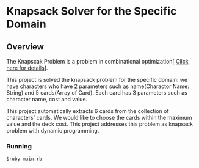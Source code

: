 # Knapsack Solver for the Specific Domain 
## Overview 
The Knapscak Problem is a problem in combinational optimization[ [Click here for details](https://en.wikipedia.org/wiki/Knapsack_problem)]. 

This project is solved the knapsack problem for the specific domain: we have characters who have 2 parameters such as name(Charactor Name: String) and 5 cards(Array of Card). Each card has 3 parameters such as character name, cost and value. 

This project automatically extracts 6 cards from the collection of characters' cards. We would like to choose the cards within the maximum value and the deck cost. This project addresses this problem as knapsack problem with dynamic programming. 

### Running
` $ruby main.rb `

